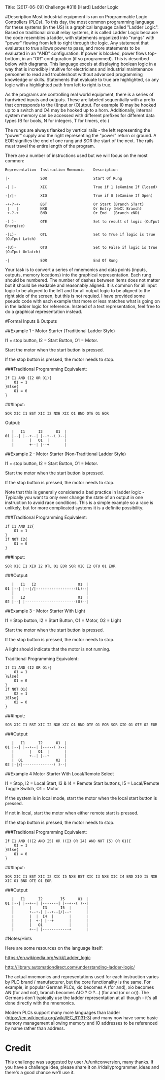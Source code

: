 Title: [2017-06-09] Challenge #318 [Hard] Ladder Logic

#Description
Most industrial equipment is ran on Programmable Logic Controllers (PLCs).  To this day, the most common programming language for these systems (in the US) is a graphical language called "Ladder Logic".  
Based on traditional circuit relay systems, it is called Ladder Logic because the code resembles a ladder, with statements organized into "rungs" with "power" flowing from left to right through the logic.  Any statement that evaluates to true allows power to pass, and more statements to be evaluated in an "AND" configuration.  If power is blocked, power flows top-bottom, in an "OR" configuration (if so programmed). This is described below with diagrams.
This language excels at displaying boolean logic in a way that is incredibly intuitive for electricians and industrial maintenance personnel to read and troubleshoot without advanced programming knowledge or skills.  Statements that evaluate to true are highlighted, so any logic with a highlighted path from left to right is true.

As the programs are controlling real world equipment, there is a series of hardwired inputs and outputs.  These are labeled sequentially with a prefix that corresponds to the (I)nput or (O)utput.  For example I0 may be hooked up to a switch and O4 may be hooked up to a horn.  Additionally, internal system memory can be accessed with different prefixes for different data types (B for bools, N for integers, T for timers, etc.)

The rungs are always flanked by vertical rails - the left representing the "power" supply and the right representing the "power" return or ground.  A EOR signifies the end of one rung and SOR the start of the next.  The rails must travel the entire length of the program.

There are a number of instructions used but we will focus on the most common:

    Representation	Instruction Mnemonic	Description
    
    |-              SOR                     Start Of Rung
    
    -| |-         	XIC                 	True if 1 (eXamine If Closed)
    
    -|/|-          	XIO                  	True if 0 (eXamine If Open)
    
    -+-?-+-        	BST                 	Or Start (Branch STart)
     |   | 	     	NXB                 	Or Entry (NeXt Branch)
     +-?-+       	BND                  	Or End   (Branch eND)
    
    -( )-       	OTE                 	Set to result of logic (OuTput Energize)
    
    -(L)-       	OTL                  	Set to True if logic is true (OuTput Latch)
    
    -(U)-          	OTU                 	Set to False if logic is true (OuTput Unlatch)
    
    -|              EOR                     End Of Rung

Your task is to convert a series of mnemonics and data points (inputs, outputs, memory locations) into the graphical representation.  Each rung should be numbered.  The number of dashes between items does not matter but it should be readable and reasonably aligned.  It is common for all input logic to be aligned to the left and for all output logic to be aligned to the right side of the screen, but this is not requied.  I have provided some pseudo code with each example that more or less matches what is going on in the ladder logic for reference.  Instead of a text representation, feel free to do a graphical representation instead.


#Formal Inputs & Outputs


##Example 1 - Motor Starter (Traditional Ladder Style)

I1 = stop button, I2 = Start Button, O1 = Motor.

Start the motor when the start button is pressed.

If the stop button is pressed, the motor needs to stop.

###Traditional Programming Equivalent:

    If I1 AND (I2 OR O1){
    	O1 = 1
    }Else{
    	O1 = 0
    }

###Input:

    SOR XIC I1 BST XIC I2 NXB XIC O1 BND OTE O1 EOR

Output:

       |   I1      I2      O1  |
    01 |--| |--+--| |--+--( )--|
       |       |   O1  |       |
       |       +--| |--+       |
    
    
##Example 2 - Motor Starter (Non-Traditional Ladder Style)

I1 = stop button, I2 = Start Button, O1 = Motor.

Start the motor when the start button is pressed.

If the stop button is pressed, the motor needs to stop.

Note that this is generally considered a bad practice in ladder logic - Typically you want to only ever change the state of an output in one instruction to avoid race conditions.  This is a simple example so a race is unlikely, but for more complicated systems it is a definite possibility.

###Traditional Programming Equivalent:

    If I1 AND I2{
    	O1 = 1
    }
    If NOT I2{
    	O1 = 0
    }
    
###Input:

    SOR XIC I1 XIO I2 OTL O1 EOR SOR XIC I2 OTU 01 EOR

###Output:
    
       |   I1   I2                   O1  |
    01 |--| |--|/|------------------(L)--|
       |                                 |
       |   I2                        O1  |
    02 |--| |-----------------------(U)--|
    
    
##Example 3 - Motor Starter With Light

I1 = Stop button, I2 = Start Button, O1 = Motor, O2 = Light

Start the motor when the start button is pressed.

If the stop button is pressed, the motor needs to stop.

A light should indicate that the motor is not running.

Traditional Programming Equivalent:

    If I1 AND (I2 OR O1){
    	O1 = 1
    }Else{
    	O1 = 0
    }
    If NOT O1{
    	O2 = 1
    }Else{
    	O2 = 0
    }
    
###Input:

    SOR XIC I1 BST XIC I2 NXB XIC O1 BND OTE O1 EOR SOR XIO O1 OTE O2 EOR

###Output:

       |   I1      I2      O1  |
    01 |--| |--+--| |--+--( )--|
       |       |   O1  |       |
       |       +--| |--+       |
       |  O1               O2  |
    02 |-|/|--------------( )--|
    
    
##Example 4 Motor Starter With Local/Remote Select

I1 = Stop, I2 = Local Start, I3 & I4 = Remote Start buttons, I5 = Local/Remote Toggle Switch, O1 = Motor

If the system is in local mode, start the motor when the local start button is pressed.

If not in local, start the motor when either remote start is pressed.

If the stop button is pressed, the motor needs to stop.

###Traditional Programming Equivalent:

    If I1 AND ((I2 AND I5) OR ((I3 OR I4) AND NOT I5) OR O1){
    	O1 = 1
    }Else{
    	O1 = 0
    }
    
###Input:

    SOR XIC I1 BST XIC I2 XIC I5 NXB BST XIC I3 NXB XIC I4 BND XIO I5 NXB XIC O1 BND OTE O1 EOR

###Output:

       |   I1      I2        I5      O1  |
    01 |--| |--+--| |-------| |--+--( )--|
       |       |     I3      I5  |       |
       |       +--+-| |--+--|/|--+       |
       |       |  |  I4  |       |       |
       |       |  +-| |--+       |       |
       |       |   O1            |       |
       |       +--| |------------+       |
    



#Notes/Hints

Here are some resources on the language itself:

https://en.wikipedia.org/wiki/Ladder_logic

http://library.automationdirect.com/understanding-ladder-logic/

The actual mnemonics and representations used for each instruction varies by PLC brand / manufacturer, but the core functionality is the same.  For example, in popular German PLCs, xic becomes A (for and), xio becomes AN (for and not), branch becomes A(O ? O ?...) (for and (or or or)).  The Germans don't typically use the ladder representation at all though - it's all done directly with the mnemonics.

Modern PLCs support many more languages than ladder (https://en.wikipedia.org/wiki/IEC_61131-3) and many now have some basic memory management allowing memory and IO addresses to be referenced by name rather than address.

# Credit

This challenge was suggested by user /u/unitconversion, many thanks. If you have a challenge idea, please share it on /r/dailyprogrammer_ideas and there's a good chance we'll use it. 
